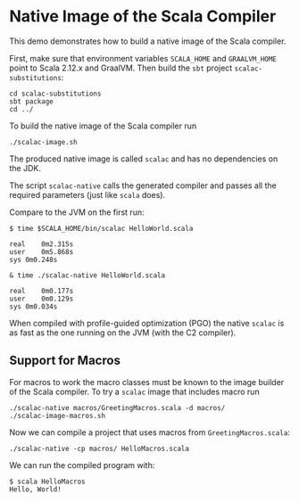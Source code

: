 # Native Image of the Scala Compiler

This demo demonstrates how to build a native image of the Scala compiler.

First, make sure that environment variables `SCALA_HOME` and `GRAALVM_HOME` point to Scala 2.12.x and GraalVM. Then build the `sbt` project `scalac-substitutions`:
```
cd scalac-substitutions
sbt package
cd ../
```

To build the native image of the Scala compiler run
```
./scalac-image.sh
```
The produced native image is called `scalac` and has no dependencies on the JDK.

The script `scalac-native` calls the generated compiler and passes all the required parameters (just like `scala` does).

Compare to the JVM on the first run:
```
$ time $SCALA_HOME/bin/scalac HelloWorld.scala

real	0m2.315s
user	0m5.868s
sys	0m0.248s

& time ./scalac-native HelloWorld.scala

real	0m0.177s
user	0m0.129s
sys	0m0.034s
```

When compiled with profile-guided optimization (PGO) the native `scalac` is as fast as the one running on the JVM (with the C2 compiler).

## Support for Macros

For macros to work the macro classes must be known to the image builder of the Scala compiler. To try a `scalac` image that includes macro run
```
./scalac-native macros/GreetingMacros.scala -d macros/
./scalac-image-macros.sh
```
Now we can compile a project that uses macros from `GreetingMacros.scala`:
```
./scalac-native -cp macros/ HelloMacros.scala
```
We can run the compiled program with:
```
$ scala HelloMacros
Hello, World!
```
